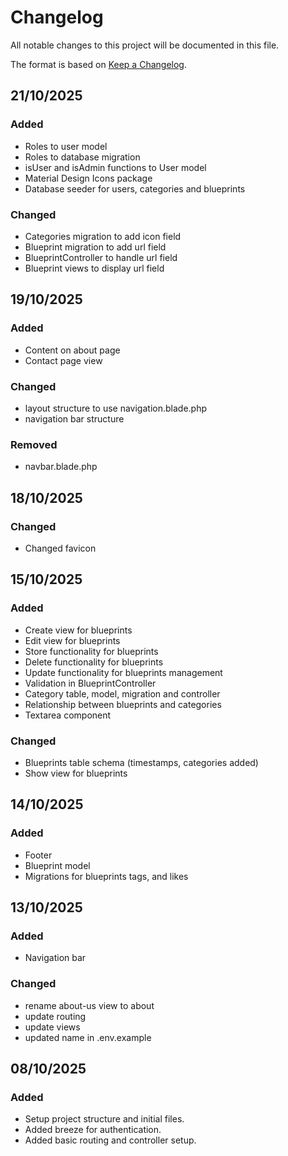 # Changelog

All notable changes to this project will be documented in this file.

The format is based on [Keep a Changelog](https://keepachangelog.com/en/1.1.0/).

[//]: # (## Template)

[//]: # ()

[//]: # (### Added)

[//]: # (- item)

[//]: # (### Changed)

[//]: # (- item)

[//]: # (### Fixed)

[//]: # (- item)

[//]: # (### Removed)

[//]: # (- item)

## 21/10/2025

### Added

- Roles to user model
- Roles to database migration
- isUser and isAdmin functions to User model
- Material Design Icons package
- Database seeder for users, categories and blueprints

### Changed

- Categories migration to add icon field
- Blueprint migration to add url field
- BlueprintController to handle url field
- Blueprint views to display url field

## 19/10/2025

### Added

- Content on about page
- Contact page view

### Changed

- layout structure to use navigation.blade.php
- navigation bar structure

### Removed

- navbar.blade.php

## 18/10/2025

### Changed

- Changed favicon

## 15/10/2025

### Added

- Create view for blueprints
- Edit view for blueprints
- Store functionality for blueprints
- Delete functionality for blueprints
- Update functionality for blueprints management
- Validation in BlueprintController
- Category table, model, migration and controller
- Relationship between blueprints and categories
- Textarea component

### Changed

- Blueprints table schema (timestamps, categories added)
- Show view for blueprints

## 14/10/2025

### Added

- Footer
- Blueprint model
- Migrations for blueprints tags, and likes

## 13/10/2025

### Added

- Navigation bar

### Changed

- rename about-us view to about
- update routing
- update views
- updated name in .env.example

## 08/10/2025

### Added

- Setup project structure and initial files.
- Added breeze for authentication.
- Added basic routing and controller setup.
